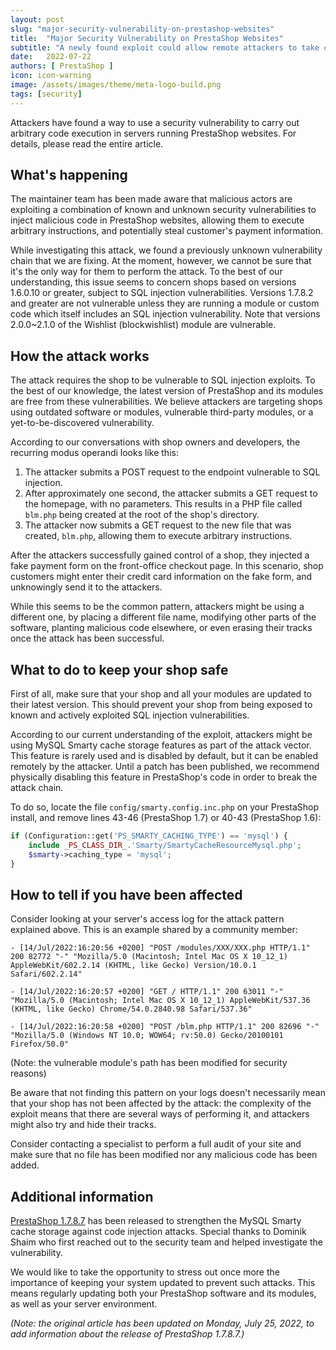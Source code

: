 ```yaml
---
layout: post
slug: "major-security-vulnerability-on-prestashop-websites"
title:  "Major Security Vulnerability on PrestaShop Websites"
subtitle: "A newly found exploit could allow remote attackers to take control of your shop."
date:   2022-07-22
authors: [ PrestaShop ]
icon: icon-warning
image: /assets/images/theme/meta-logo-build.png
tags: [security]
---
```


Attackers have found a way to use a security vulnerability to carry out arbitrary code execution in servers running PrestaShop websites. For details, please read the entire article.

## What's happening

The maintainer team has been made aware that malicious actors are exploiting a combination of known and unknown security vulnerabilities to inject malicious code in PrestaShop websites, allowing them to execute arbitrary instructions, and potentially steal customer's payment information.

While investigating this attack, we found a previously unknown vulnerability chain that we are fixing. At the moment, however, we cannot be sure that it's the only way for them to perform the attack.
To the best of our understanding, this issue seems to concern shops based on versions 1.6.0.10 or greater, subject to SQL injection vulnerabilities. Versions 1.7.8.2 and greater are not vulnerable unless they are running a module or custom code which itself includes an SQL injection vulnerability. Note that versions 2.0.0~2.1.0 of the Wishlist (blockwishlist) module are vulnerable.

## How the attack works

The attack requires the shop to be vulnerable to SQL injection exploits. To the best of our knowledge, the latest version of PrestaShop and its modules are free from these vulnerabilities. We believe attackers are targeting shops using outdated software or modules, vulnerable third-party modules, or a yet-to-be-discovered vulnerability.

According to our conversations with shop owners and developers, the recurring modus operandi looks like this:

1. The attacker submits a POST request to the endpoint vulnerable to SQL injection.
2. After approximately one second, the attacker submits a GET request to the homepage, with no parameters. This results in a PHP file called `blm.php` being created at the root of the shop's directory.
3. The attacker now submits a GET request to the new file that was created, `blm.php`, allowing them to execute arbitrary instructions.

After the attackers successfully gained control of a shop, they injected a fake payment form on the front-office checkout page. In this scenario, shop customers might enter their credit card information on the fake form, and unknowingly send it to the attackers.

While this seems to be the common pattern, attackers might be using a different one, by placing a different file name, modifying other parts of the software, planting malicious code elsewhere, or even erasing their tracks once the attack has been successful.

## What to do to keep your shop safe

First of all, make sure that your shop and all your modules are updated to their latest version. This should prevent your shop from being exposed to known and actively exploited SQL injection vulnerabilities.

According to our current understanding of the exploit, attackers might be using MySQL Smarty cache storage features as part of the attack vector. This feature is rarely used and is disabled by default, but it can be enabled remotely by the attacker. Until a patch has been published, we recommend physically disabling this feature in PrestaShop's code in order to break the attack chain.

To do so, locate the file `config/smarty.config.inc.php` on your PrestaShop install, and remove lines 43-46 (PrestaShop 1.7) or 40-43 (PrestaShop 1.6):

```php
if (Configuration::get('PS_SMARTY_CACHING_TYPE') == 'mysql') {
    include _PS_CLASS_DIR_.'Smarty/SmartyCacheResourceMysql.php';
    $smarty->caching_type = 'mysql';
}
```

## How to tell if you have been affected

Consider looking at your server's access log for the attack pattern explained above. This is an example shared by a community member:

```
- [14/Jul/2022:16:20:56 +0200] "POST /modules/XXX/XXX.php HTTP/1.1" 200 82772 "-" "Mozilla/5.0 (Macintosh; Intel Mac OS X 10_12_1) AppleWebKit/602.2.14 (KHTML, like Gecko) Version/10.0.1 Safari/602.2.14"
 
- [14/Jul/2022:16:20:57 +0200] "GET / HTTP/1.1" 200 63011 "-" "Mozilla/5.0 (Macintosh; Intel Mac OS X 10_12_1) AppleWebKit/537.36 (KHTML, like Gecko) Chrome/54.0.2840.98 Safari/537.36"
 
- [14/Jul/2022:16:20:58 +0200] "POST /blm.php HTTP/1.1" 200 82696 "-" "Mozilla/5.0 (Windows NT 10.0; WOW64; rv:50.0) Gecko/20100101 Firefox/50.0"
```

(Note: the vulnerable module's path has been modified for security reasons)

Be aware that not finding this pattern on your logs doesn't necessarily mean that your shop has not been affected by the attack: the complexity of the exploit means that there are several ways of performing it, and attackers might also try and hide their tracks.

Consider contacting a specialist to perform a full audit of your site and make sure that no file has been modified nor any malicious code has been added.

## Additional information

[PrestaShop 1.7.8.7](/news/prestashop-1-7-8-7-maintenance-release/) has been released to strengthen the MySQL Smarty cache storage against code injection attacks. Special thanks to Dominik Shaim who first reached out to the security team and helped investigate the vulnerability.

We would like to take the opportunity to stress out once more the importance of keeping your system updated to prevent such attacks. This means regularly updating both your PrestaShop software and its modules, as well as your server environment.

_(Note: the original article has been updated on Monday, July 25, 2022, to add information about the release of PrestaShop 1.7.8.7.)_
